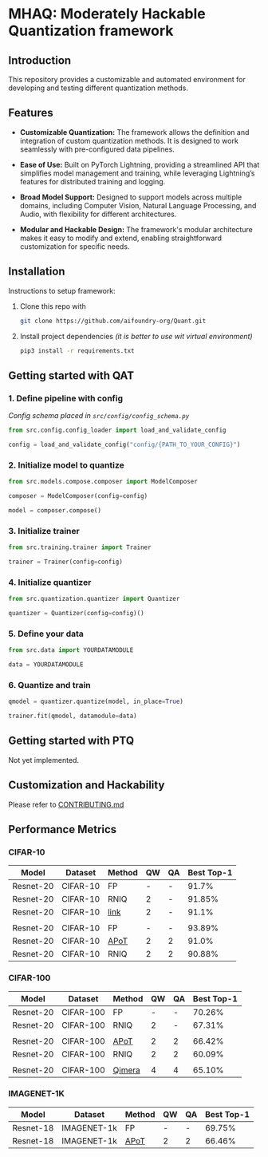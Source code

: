 # MHAQ: Moderately Hackable Quantization framework

## Introduction

This repository provides a customizable and automated environment for developing and testing different quantization methods.

## Features

- **Customizable Quantization:** The framework allows the definition and integration of custom quantization methods. It is designed to work seamlessly with pre-configured data pipelines.

- **Ease of Use:** Built on PyTorch Lightning, providing a streamlined API that simplifies model management and training, while leveraging Lightning’s features for distributed training and logging.

- **Broad Model Support:** Designed to support models across multiple domains, including Computer Vision, Natural Language Processing, and Audio, with flexibility for different architectures.

- **Modular and Hackable Design:** The framework's modular architecture makes it easy to modify and extend, enabling straightforward customization for specific needs.

## Installation

Instructions to setup framework:

1. Clone this repo with

     ```bash
    git clone https://github.com/aifoundry-org/Quant.git
    ```

2. Install project dependencies *(it is better to use wit virtual environment)*

    ```bash
    pip3 install -r requirements.txt
    ```

## Getting started with QAT

### 1. Define pipeline with config

*Config schema placed in `src/config/config_schema.py`*

```python
from src.config.config_loader import load_and_validate_config

config = load_and_validate_config("config/{PATH_TO_YOUR_CONFIG}")

```

### 2. Initialize model to quantize

```python
from src.models.compose.composer import ModelComposer

composer = ModelComposer(config=config)

model = composer.compose()
```

### 3. Initialize trainer

```python
from src.training.trainer import Trainer

trainer = Trainer(config=config)
```

### 4. Initialize quantizer

```python
from src.quantization.quantizer import Quantizer

quantizer = Quantizer(config=config)()
```

### 5. Define your data

```python
from src.data import YOURDATAMODULE

data = YOURDATAMODULE
```

### 6. Quantize and train

```python
qmodel = quantizer.quantize(model, in_place=True)

trainer.fit(qmodel, datamodule=data)
```

## Getting started with PTQ

Not yet implemented.

## Customization and Hackability

Please refer to [CONTRIBUTING.md](CONTRIBUTING.md)

## Performance Metrics

### CIFAR-10
| Model     | Dataset  | Method | QW | QA | Best Top-1 |
|-----------|----------|--------|----|----|------------|
| Resnet-20 | CIFAR-10 | FP     | -  | -  | 91.7%      |
| Resnet-20 | CIFAR-10 | RNIQ   | 2  | -  | 91.85%      |
| Resnet-20 | CIFAR-10 | [link](https://github.com/linkinpark213/quantization-networks-cifar10/tree/master)   | 2  | -  | 91.1%      |
|           |          |        |    |    |             |
| Resnet-20 | CIFAR-10 | FP     | -  | -  | 93.89%      |
| Resnet-20 | CIFAR-10 | [APoT](https://arxiv.org/abs/1909.13144)   | 2  | 2  | 91.0%      |
| Resnet-20 | CIFAR-10 | RNIQ   | 2  | 2  | 90.88%      |

### CIFAR-100
| Model     | Dataset   | Method | QW | QA | Best Top-1  |
|-----------|-----------|--------|----|----|-------------|
| Resnet-20 | CIFAR-100 | FP     | -  | -  | 70.26%      |
| Resnet-20 | CIFAR-100 | RNIQ   | 2  | -  | 67.31%      |
|           |           |        |    |    |             |
| Resnet-20 | CIFAR-100 | [APoT](https://arxiv.org/abs/1909.13144)   | 2  | 2  | 66.42%      |
| Resnet-20 | CIFAR-100 | RNIQ   | 2  | 2  | 60.09%      |
|           |           |        |    |    |             |
| Resnet-20 | CIFAR-100 | [Qimera](https://arxiv.org/abs/2111.02625v1)   | 4  | 4  | 65.10%      |

### IMAGENET-1K
| Model     | Dataset     | Method | QW | QA | Best Top-1  |
|-----------|-------------|--------|----|----|-------------|
| Resnet-18 | IMAGENET-1k | FP     | -  | -  | 69.75%      |
| Resnet-18 | IMAGENET-1k | [APoT](https://arxiv.org/abs/1909.13144)    | 2  | 2  | 66.46%      |
